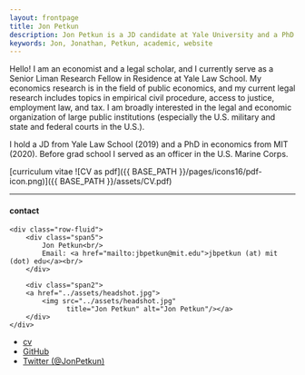```yaml
---
layout: frontpage
title: Jon Petkun
description: Jon Petkun is a JD candidate at Yale University and a PhD candidate in economics at MIT. 
keywords: Jon, Jonathan, Petkun, academic, website
---
```


Hello! I am an economist and a legal scholar, and I currently serve as a Senior Liman Research Fellow in Residence at Yale Law School. My economics research is in the field of public economics, and my current legal research includes topics in empirical civil procedure, access to justice, employment law, and tax. I am broadly interested in the legal and economic organization of large public institutions (especially the U.S. military and state and federal courts in the U.S.).

I hold a JD from Yale Law School (2019) and a PhD in economics from MIT (2020). Before grad school I served as an officer in the U.S. Marine Corps.

[curriculum vitae ![CV as pdf]({{ BASE_PATH }}/pages/icons16/pdf-icon.png)]({{ BASE_PATH }}/assets/CV.pdf)<br/>


---


<div class="container">
<h4><a name="contact"></a>contact</h4>

    <div class="row-fluid">
        <div class="span5">
            Jon Petkun<br/>
            Email: <a href="mailto:jbpetkun@mit.edu">jbpetkun (at) mit (dot) edu</a><br/>
        </div>

        <div class="span2">
        <a href="../assets/headshot.jpg">
            <img src="../assets/headshot.jpg"
                  title="Jon Petkun" alt="Jon Petkun"/></a>
        </div>
    </div>
</div>

<div class="navbar">
  <div class="navbar-inner">
      <ul class="nav">
          <li><a href="{{ BASE_PATH }}/assets/CV.pdf">cv</a></li>
          <li><a href="https://github.com/jbpetkun">GitHub</a></li>
          <li><a href="https://twitter.com/JonPetkun">Twitter (@JonPetkun)</a></li>
      </ul>
  </div>
</div>
